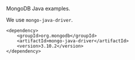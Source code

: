 MongoDB Java examples. 

We use `mongo-java-driver`.

    <dependency>
        <groupId>org.mongodb</groupId>
        <artifactId>mongo-java-driver</artifactId>
        <version>3.10.2</version>
    </dependency>
